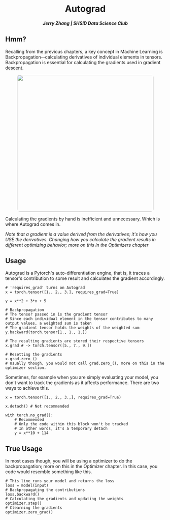 <div align="center">
  
# Autograd
##### **Jerry Zhang** | SHSID Data Science Club

<div align="left">

## Hmm?
Recalling from the previous chapters, a key concept in Machine Learning is Backpropagation--calculating derivatives of individual elements in tensors. Backpropagation is essential for calculating the gradients used in gradient descent. 

<div align="center">
  <img src="4.2 Autograd/gd.png" width="430px" style="border-radius:8px;">
</div>

Calculating the gradients by hand is inefficient and unnecessary. Which is where Autograd comes in.

*Note that a gradient is a value derived from the derivatives; it's how you USE the derivatives. Changing how you calculate the gradient results in different optimizing behavior; more on this in the Optimizers chapter*

## Usage
Autograd is a Pytorch's auto-differentiation engine, that is, it traces a tensor's contribution to some result and calculates the gradient accordingly.

```
# 'requires_grad' turns on Autograd
x = torch.tensor([1., 2., 3.], requires_grad=True)

y = x**2 + 3*x + 5

# Backpropagation
# The tensor passed in is the gradient tensor
# Since each individual element in the tensor contributes to many output values, a weighted sum is taken
# The gradient tensor holds the weights of the weighted sum
y.backward(torch.tensor[1., 1., 1.])

# The resulting gradients are stored their respective tensors
x.grad # -> torch.tensor([5., 7., 9.])

# Resetting the gradients
x.grad.zero_()
# Usually though, you would not call grad.zero_(), more on this in the optimizer section.
```

Sometimes, for example when you are simply evaluating your model, you don't want to track the gradients as it affects performance.
There are two ways to achieve this.
```
x = torch.tensor([1., 2., 3.,], requires_grad=True)

x.detach() # Not recommended

with torch.no_grad():
	# Recommended
	# Only the code within this block won't be tracked
	# In other words, it's a temporary detach
	y = x**10 + 114
```

## True Usage

In most cases though, you will be using a optimizer to do the backpropagation; more on this in the Optimizer chapter.  In this case, you code would resemble something like this.

```
# This line runs your model and returns the loss
loss = model(input)
# Backpropagating the contributions
loss.backward()
# Calculating the gradients and updating the weights
optimizer.step()
# Clearning the gradients
optimizer.zero_grad()
```
